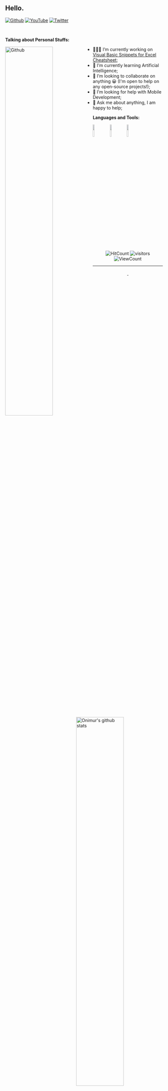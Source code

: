 <!-- Your title -->
## Hello.

<!-- Your badges
You can use the website to generate badges: https://shields.io/
-->

[![Github](https://img.shields.io/badge/-Github-000?style=plastic&logo=appveyor)](https://github.com/onimur)
[![YouTube](https://img.shields.io/badge/-youtube-red?style=plastic&logo=appveyor)](https://www.youtube.com/channel/UCnMcOdlU57Bsa5-rbyY7Neg)
[![Twitter](https://img.shields.io/badge/-Twitter-blue?style=plastic&logo=appveyor)](https://www.twitter.com/ghostlypy/)

&nbsp;

<!-- Talking about you -->
**Talking about Personal Stuffs:**

<!-- Any image aligned to the right. Beware the width -->
<img width="55%" align="left" alt="Github" src="https://raw.githubusercontent.com/onimur/.github/master/.resources/git-header.svg" />

- 👨🏽‍💻 I’m currently working on [Visual Basic Snippets for Excel Cheatsheet](https://github.com/GhostlyPy);
- 🌱 I’m currently learning Artificial Intelligence; 
- 👯 I’m looking to collaborate on anything 😀 (I'm open to help on any open-source projects!);
- 🤔 I’m looking for help with Mobile Development;
- 💬 Ask me about anything, I am happy to help;

**Languages and Tools:** 

<!-- Your github readme stats
You can use this api: https://github.com/anuraghazra/github-readme-stats
-->
<p>
  <a href="https://github.com/GhostlyPy">
    <img width="55%" align="right" alt="Onimur's github stats" src="https://github-readme-stats.vercel.app/api?username=ghostlypy&show_icons=true&hide_border=true" />
  </a>
  
  <!-- Your languages and tools. Be careful with the alignment. 
  You can use this sites to get logos: https://www.vectorlogo.zone or https://simpleicons.org/
  -->
  <code><img width="10%" src="https://www.vectorlogo.zone/logos/w3_html5/w3_html5-ar21.svg"></code>
  <code><img width="10%" src="https://www.vectorlogo.zone/logos/netlifyapp_watercss/netlifyapp_watercss-ar21.svg"></code>
  <code><img width="10%" src="https://www.vectorlogo.zone/logos/javascript/javascript-horizontal.svg"></code>
  <br />
</p>

<!-- Your hits or visitors
site: http://hits.dwyl.com or https://visitor-badge.glitch.me
Both apis are in trouble due to the number of requests, if you know any other to register visitors, great
-->
<p align="center">
  <img alt="HitCount" src="http://hits.dwyl.com/ghostlypy/ghostlypy.svg" />
  <img alt="visitors" src="https://visitor-badge.glitch.me/badge?page_id=ghostlypy.ghostlypy" />
  <!-- https://github.com/wesky93/views this is a clone of the hits -->
  <img alt="ViewCount" src="https://views.whatilearened.today/views/github/ghostlypy/ghostlypy.svg" />
</p>

---

<!-- Its main projects -->
<p align="center">
  <a href="">
    <img align="center" src="" />
  </a>
  <a href="">
    <img align="center" src="" />
  </a>
</p>
